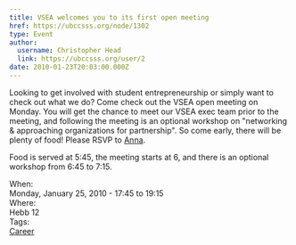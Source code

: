 ```yaml
---
title: VSEA welcomes you to its first open meeting 
href: https://ubccsss.org/node/1302
type: Event
author:
  username: Christopher Head
  link: https://ubccsss.org/user/2
date: 2010-01-23T20:03:00.000Z
---
```


<div class="field field-name-body field-type-text-with-summary field-label-hidden"><div class="field-items"><div class="field-item even"><p>Looking to get involved with student entrepreneurship or simply want to check out what we do? Come check out the VSEA open meeting on Monday. You will get the chance to meet our VSEA exec team prior to the meeting, and following the meeting is an optional workshop on &quot;networking &amp; approaching organizations for partnership&quot;. So come early, there will be plenty of food!  Please RSVP to <a href="/cdn-cgi/l/email-protection#41202f2f206f202f01373224206f2220">Anna</a>.</p>
<p>Food is served at 5:45, the meeting starts at 6, and there is an optional workshop from 6:45 to 7:15.</p>
</div></div></div><div class="field field-name-field-dates field-type-datetime field-label-above"><div class="field-label">When:&#xA0;</div><div class="field-items"><div class="field-item even"><span class="date-display-single">Monday, January 25, 2010 - <span class="date-display-range"><span class="date-display-start">17:45</span> to <span class="date-display-end">19:15</span></span></span></div></div></div><div class="field field-name-field-location field-type-text field-label-above"><div class="field-label">Where:&#xA0;</div><div class="field-items"><div class="field-item even">Hebb 12</div></div></div>    <footer>
    <div class="field field-name-field-tags field-type-taxonomy-term-reference field-label-above"><div class="field-label">Tags:&#xA0;</div><div class="field-items"><div class="field-item even"><a href="/career">Career</a></div></div></div>      </footer>